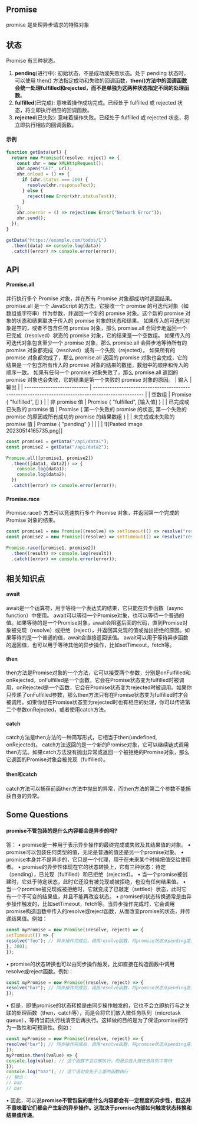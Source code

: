 ## Promise
promise 是处理异步请求的特殊对象

## 状态
Promise 有三种状态。
1. **pending**(进行中): 初始状态，不是成功或失败状态。处于 pending 状态时，可以使用 then() 方法指定成功和失败的回调函数，**then()方法中的回调函数会统一处理fulfilled和rejected，而不是单独为这两种状态指定不同的处理函数**。
2. **fulfilled**(已完成): 意味着操作成功完成。已经处于 fulfilled 或 rejected 状态，将立即执行相应的回调函数。
3. **rejected**(已失败): 意味着操作失败。已经处于 fulfilled 或 rejected 状态，将立即执行相应的回调函数。

#### 示例

```js
function getData(url) {  
  return new Promise((resolve, reject) => {  
    const xhr = new XMLHttpRequest();  
    xhr.open("GET", url);  
    xhr.onload = () => {  
      if (xhr.status === 200) {  
        resolve(xhr.responseText);  
      } else {  
        reject(new Error(xhr.statusText));  
      }  
    };  
    xhr.onerror = () => reject(new Error("Network Error"));  
    xhr.send();  
  });  
}  
  
getData("https://example.com/todos/1")  
  .then((data) => console.log(data))  
  .catch((error) => console.error(error));
```

## API
#### Promise.all
并行执行多个 Promise 对象，并在所有 Promise 对象都成功时返回结果。
promise.all 是一个 JavaScript 的方法，它接收一个 promise 的可迭代对象（如数组或字符串）作为参数，并返回一个新的 promise 对象。这个新的 promise 对象的状态和结果取决于传入的 promise 对象的状态和结果。
如果传入的可迭代对象是空的，或者不包含任何 promise 对象，那么 promise.all 会同步地返回一个已完成（resolved）状态的 promise 对象，它的结果是一个空数组。
如果传入的可迭代对象包含至少一个 promise 对象，那么 promise.all 会异步地等待所有的 promise 对象都完成（resolved）或有一个失败（rejected）。
如果所有的 promise 对象都完成了，那么 promise.all 返回的 promise 对象也会完成，它的结果是一个包含所有传入的 promise 对象的结果的数组，数组中的顺序和传入的顺序一致。
如果有任何一个 promise 对象失败了，那么 promise.all 返回的 promise 对象也会失败，它的结果是第一个失败的 promise 对象的原因。
| 输入                        | 输出                                                                                                |
| --------------------------- | --------------------------------------------------------------------------------------------------- |
| 空数组                      | Promise { "fulfilled", [] }                                                                         |
| 非 promise 值               | Promise { "fulfilled", [输入值] }                                                                   |
| 已完成或已失败的 promise 值 | Promise { 第一个失败的 promise 的状态, 第一个失败的 promise 的原因或所有成功的 promise 的结果数组 } |
| 未完成或未失败的 promise 值 | Promise { "pending" }                                                                               |
|                             |                                                                                                     |
![[Pasted image 20230514165735.png]]
```js
const promise1 = getData("/api/data1");  
const promise2 = getData("/api/data2");  
  
Promise.all([promise1, promise2])  
  .then(([data1, data2]) => {  
    console.log(data1);  
    console.log(data2);  
  })  
  .catch((error) => console.error(error));
```

#### Promise.race
Promise.race() 方法可以竞速执行多个 Promise 对象，并返回第一个完成的 Promise 对象的结果。
```js
const promise1 = new Promise((resolve) => setTimeout(() => resolve("result1"), 1000));  
const promise2 = new Promise((resolve) => setTimeout(() => resolve("result2"), 500));  
  
Promise.race([promise1, promise2])  
  .then((result) => console.log(result))  
  .catch((error) => console.error(error));
```

## 相关知识点
#### await
await是一个运算符，用于等待一个表达式的结果，它只能在异步函数（async function）中使用。
await可以等待一个Promise对象，也可以等待一个普通的值。如果等待的是一个Promise对象，await会阻塞后面的代码，直到Promise对象被兑现（resolve）或拒绝（reject），并返回其兑现的值或抛出拒绝的原因。如果等待的是一个普通的值，await会直接返回该值。
await可以用于等待异步函数的返回值，也可以用于等待其他的异步操作，比如setTimeout，fetch等。
#### then
then方法是Promise对象的一个方法，它可以接受两个参数，分别是onFulfilled和onRejected。onFulfilled是一个函数，它会在Promise状态变为fulfilled时被调用，onRejected是一个函数，它会在Promise状态变为rejected时被调用。如果你只传递了onFulfilled参数，那么then方法只有在Promise状态变为fulfilled时才会被调用。如果你想在Promise状态变为rejected时也有相应的处理，你可以传递第二个参数onRejected，或者使用catch方法。
#### catch
catch方法是then方法的一种简写形式，它相当于then(undefined, onRejected)。  catch方法返回的是一个新的Promise对象，它可以继续链式调用then方法。如果catch方法没有抛出异常或返回一个被拒绝的Promise对象，那么它返回的Promise对象会被兑现（fulfilled）。
#### then和catch
catch方法可以捕获前面then方法中抛出的异常，而then方法的第二个参数不能捕获自身的异常。

## Some Questions 
#### promise不管包装的是什么内容都会是异步的吗?

答：
•  promise是一种用于表示异步操作的最终完成或失败及其结果值的对象。
•  promise可以包装任何类型的值，无论是普通的值还是另一个promise对象。
•  promise本身并不是异步的，它只是一个代理，用于在未来某个时候把值交给使用者。
•  promise的异步性体现在它的状态转换上，它有三种状态：待定（pending），已兑现（fulfilled）和已拒绝（rejected）。
•  当一个promise被创建时，它处于待定状态，此时它还没有被兑现或被拒绝，也没有任何结果值。
•  当一个promise被兑现或被拒绝时，它就变成了已敲定（settled）状态，此时它有一个不可变的结果值，并且不能再改变状态。
•  promise的状态转换通常是由异步操作触发的，比如setTimeout，fetch等。当异步操作完成时，它会调用promise构造函数中传入的resolve或reject函数，从而改变promise的状态，并传递结果值。例如：

```js
const myPromise = new Promise((resolve, reject) => {
setTimeout(() => {
resolve("foo"); // 异步操作完成后，调用resolve函数，将promise状态从pending变为fulfilled，并传递结果值'foo'
}, 300);
});
```

•  promise的状态转换也可以由同步操作触发，比如直接在构造函数中调用resolve或reject函数。例如：

```js
const myPromise = new Promise((resolve, reject) => {
resolve("bar"); // 同步操作完成后，调用resolve函数，将promise状态从pending变为fulfilled，并传递结果值'bar'
});
```

•  但是，即使promise的状态转换是由同步操作触发的，它也不会立即执行与之关联的处理函数（then，catch等），而是会将它们放入微任务队列（microtask queue），等待当前执行栈清空后再执行。这样做的目的是为了保证promise的行为一致性和可预测性。例如：

```js
const myPromise = new Promise((resolve, reject) => {
resolve("bar"); // 同步操作完成后，调用resolve函数，将promise状态从pending变为fulfilled，并传递结果值'bar'
});
myPromise.then((value) => {
console.log(value); // 这个函数不会立即执行，而是会放入微任务队列中等待
});
console.log("baz"); // 这个语句会先于上面的函数执行
// 输出：
// baz
// bar
```

•  因此，可以说**promise不管包装的是什么内容都会有一定程度的异步性，但这并不意味着它们都会产生新的异步操作。这取决于promise内部如何触发状态转换和结果值传递**。

